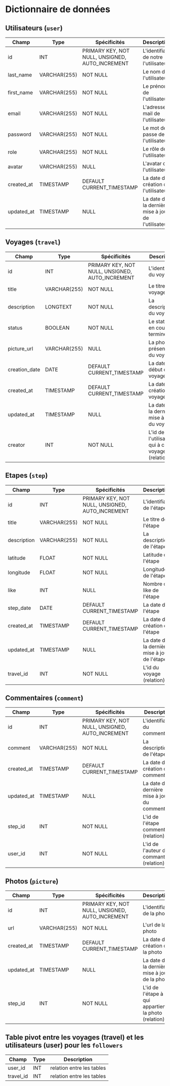 # Dictionnaire de données

## Utilisateurs (`user`)

|Champ|Type|Spécificités|Description|
|-|-|-|-|
|id|INT|PRIMARY KEY, NOT NULL, UNSIGNED, AUTO_INCREMENT|L'identifiant de notre l'utilisateur|
|last_name|VARCHAR(255)|NOT NULL|Le nom de l'utilisateur|
|first_name|VARCHAR(255)|NOT NULL|Le prénom de l'utilisateur|
|email|VARCHAR(255)|NOT NULL|L'adresse mail de l'utilisateur|
|password|VARCHAR(255)|NOT NULL|Le mot de passe de l'utilisateur|
|role|VARCHAR(255)|NOT NULL|Le rôle de l'utilisateur|
|avatar|VARCHAR(255)|NULL|L'avatar de l'utilisateur|
|created_at|TIMESTAMP|DEFAULT CURRENT_TIMESTAMP|La date de création de l'utilisateur|
|updated_at|TIMESTAMP|NULL|La date de la dernière mise à jour de l'utilisateur|

## Voyages (`travel`)

|Champ|Type|Spécificités|Description|
|-|-|-|-|
|id|INT|PRIMARY KEY, NOT NULL, UNSIGNED, AUTO_INCREMENT|L'identifiant du voyage|
|title|VARCHAR(255)|NOT NULL|Le titre du voyage|
|description|LONGTEXT|NOT NULL|La description du voyage|
|status|BOOLEAN|NOT NULL|Le status 0: en cours 1: terminé|
|picture_url|VARCHAR(255)|NULL|La photo de présentation du voyage|
|creation_date|DATE|DEFAULT CURRENT_TIMESTAMP|La date de début du voyage|
|created_at|TIMESTAMP|DEFAULT CURRENT_TIMESTAMP|La date de création du voyage|
|updated_at|TIMESTAMP|NULL|La date de la dernière mise à jour du voyage|
|creator|INT|NOT NULL|L'id de l'utilisateur qui à crée le voyage (relation)|

## Etapes (`step`)

|Champ|Type|Spécificités|Description|
|-|-|-|-|
|id|INT|PRIMARY KEY, NOT NULL, UNSIGNED, AUTO_INCREMENT|L'identifiant de l'étape|
|title|VARCHAR(255)|NOT NULL|Le titre de l'étape|
|description|VARCHAR(255)|NOT NULL|La description de l'étape|
|latitude|FLOAT|NOT NULL|Latitude de l'étape|
|longitude|FLOAT|NOT NULL|Longitude de l'étape|
|like|INT|NULL|Nombre de like de l'étape|
|step_date|DATE|DEFAULT CURRENT_TIMESTAMP|La date de l'étape|
|created_at|TIMESTAMP|DEFAULT CURRENT_TIMESTAMP|La date de création de l'étape|
|updated_at|TIMESTAMP|NULL|La date de la dernière mise à jour de l'étape|
|travel_id|INT|NOT NULL|L'id du voyage (relation)|

## Commentaires (`comment`)

|Champ|Type|Spécificités|Description|
|-|-|-|-|
|id|INT|PRIMARY KEY, NOT NULL, UNSIGNED, AUTO_INCREMENT|L'identifiant du commentaire|
|comment|VARCHAR(255)|NOT NULL|La description de l'étape|
|created_at|TIMESTAMP|DEFAULT CURRENT_TIMESTAMP|La date de création du commentaire|
|updated_at|TIMESTAMP|NULL|La date de la dernière mise à jour du commentaire|
|step_id|INT|NOT NULL|L'id de l'étape commentée (relation)|
|user_id|INT|NOT NULL|L'id de l'auteur du commantaire (relation)|

## Photos (`picture`)

|Champ|Type|Spécificités|Description|
|-|-|-|-|
|id|INT|PRIMARY KEY, NOT NULL, UNSIGNED, AUTO_INCREMENT|L'identifiant de la photo|
|url|VARCHAR(255)|NOT NULL|L'url de la photo|
|created_at|TIMESTAMP|DEFAULT CURRENT_TIMESTAMP|La date de création de la photo|
|updated_at|TIMESTAMP|NULL|La date de la dernière mise à jour de la photo|
|step_id|INT|NOT NULL|L'id de l'étape à qui appartient la photo (relation)|

## Table pivot entre les voyages (travel) et les utilisateurs (user) pour les `followers`

|Champ|Type|Description|
|-|-|-|
|user_id|INT|relation entre les tables|
|travel_id|INT|relation entre les tables|
